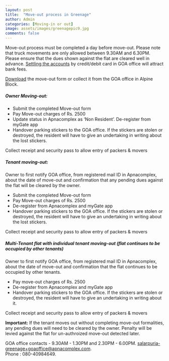 ```yaml
---
layout: post
title:  "Move-out process in Greenage"
author: Admin
categories: [Moving-in or out]
image: assets/images/greenagepic9.jpg
comments: false
---
```


Move-out process must be completed a day before move-out. Please note that truck movements are only allowed between 9.30AM and 6.30PM. Please ensure that the dues shown against the flat are cleared well in advance.  <a href="{{ site.baseurl }}/dues/">Settling the accounts</a> by credit/debit card in GOA office will attract bank fees.  

<a target="_blank" href="https://drive.google.com/file/d/1xaqn3oTt4O72uYr8ajQdaDucfSvkmNLI/view?usp=sharing"> Download</a> the move-out form or collect it from the GOA office in Alpine Block.

##### Owner Moving-out:

* Submit the completed Move-out form
* Pay Move-out charges of Rs. 2500
* Update status in Apnacomplex as ‘Non Resident’. De-register from myGate app
* Handover parking stickers to the GOA office. If the stickers are stolen or destroyed, the resident will have to give an undertaking in writing about the lost stickers.

Collect receipt and security pass to allow entry of packers & movers

##### Tenant moving-out:

Owner to first notify GOA office, from registered mail ID in Apnacomplex, about the date of move-out and confirmation that any pending dues against the flat will be cleared by the owner.

* Submit the completed Move-out form 
* Pay Move-out charges of Rs. 2500
* De-register from Apnacomplex and myGate app
* Handover parking stickers to the GOA office. If the stickers are stolen or destroyed, the resident will have to give an undertaking in writing about the lost stickers.

Collect receipt and security pass to allow entry of packers & movers

##### Multi-Tenant flat with individual tenant moving-out (flat continues to be occupied by other tenants)

Owner to first notify GOA office, from registered mail ID in Apnacomplex, about the date of move-out and confirmation that the flat continues to be occupied by other tenants.

* Pay move-out charges of Rs. 2500
* De-register from Apnacomplex and myGate app
* Handover parking stickers to the GOA office. If the stickers are stolen or destroyed, the resident will have to give an undertaking in writing about it. 

Collect receipt and security pass to allow entry of packers & movers

**Important:** If the tenant moves out without completing move-out formalities, any pending dues will need to be cleared by the owner. Penalty will be levied against the flat for un-authroized move-out detected later.

GOA office contacts - 9.30AM - 1.30PM and 2.30PM - 6.00PM.  salarpuria-greenage+goaoffice@apnacomplex.com.  
Phone : 080-40984649.  
